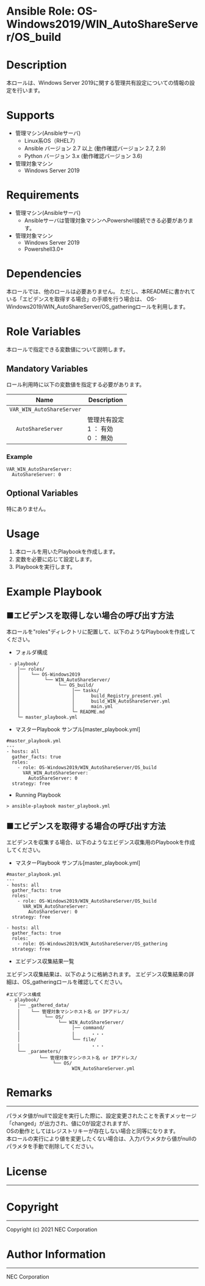 Ansible Role: OS-Windows2019/WIN_AutoShareServer/OS_build
=======================================================
# Description
本ロールは、Windows Server 2019に関する管理共有設定についての情報の設定を行います。

# Supports
- 管理マシン(Ansibleサーバ)
  * Linux系OS（RHEL7）
  * Ansible バージョン 2.7 以上 (動作確認バージョン 2.7, 2.9)
  * Python バージョン 3.x  (動作確認バージョン 3.6)
- 管理対象マシン
  * Windows Server 2019

# Requirements
- 管理マシン(Ansibleサーバ)
  * Ansibleサーバは管理対象マシンへPowershell接続できる必要があります。
- 管理対象マシン
  * Windows Server 2019
  * Powershell3.0+

# Dependencies

本ロールでは、他のロールは必要ありません。
ただし、本READMEに書かれている「エビデンスを取得する場合」の手順を行う場合は、
OS-Windows2019/WIN_AutoShareServer/OS_gatheringロールを利用します。

# Role Variables

本ロールで指定できる変数値について説明します。

## Mandatory Variables

ロール利用時に以下の変数値を指定する必要があります。

| Name | Description | 
| ---- | ----------- | 
| `VAR_WIN_AutoShareServer` |     | 
| &nbsp;&nbsp;&nbsp;&nbsp;`AutoShareServer` | 管理共有設定<br>1 ： 有効<br>0 ： 無効 | 

### Example
~~~
VAR_WIN_AutoShareServer:
  AutoShareServer: 0
~~~


## Optional Variables

特にありません。

# Usage

1. 本ロールを用いたPlaybookを作成します。
2. 変数を必要に応じて設定します。
3. Playbookを実行します。

# Example Playbook

## ■エビデンスを取得しない場合の呼び出す方法

本ロールを"roles"ディレクトリに配置して、以下のようなPlaybookを作成してください。

- フォルダ構成

~~~
 - playbook/
    │── roles/
    │    └── OS-Windows2019
    │         └── WIN_AutoShareServer/
    │              └── OS_build/
    │                   │── tasks/
    │                   │      build_Registry_present.yml
    │                   │      build_WIN_AutoShareServer.yml
    │                   │      main.yml
    │                   └─ README.md
    └─ master_playbook.yml
~~~

- マスターPlaybook サンプル[master_playbook.yml]

~~~
#master_playbook.yml
---
- hosts: all
  gather_facts: true
  roles:
    - role: OS-Windows2019/WIN_AutoShareServer/OS_build
      VAR_WIN_AutoShareServer:
        AutoShareServer: 0
  strategy: free
~~~

- Running Playbook

~~~
> ansible-playbook master_playbook.yml
~~~

## ■エビデンスを取得する場合の呼び出す方法

エビデンスを収集する場合、以下のようなエビデンス収集用のPlaybookを作成してください。  

- マスターPlaybook サンプル[master_playbook.yml]

~~~
#master_playbook.yml
---
- hosts: all
  gather_facts: true
  roles:
    - role: OS-Windows2019/WIN_AutoShareServer/OS_build
      VAR_WIN_AutoShareServer:
        AutoShareServer: 0
  strategy: free

- hosts: all
  gather_facts: true
  roles:
    - role: OS-Windows2019/WIN_AutoShareServer/OS_gathering
  strategy: free
~~~

- エビデンス収集結果一覧

エビデンス収集結果は、以下のように格納されます。
エビデンス収集結果の詳細は、OS_gatheringロールを確認してください。

~~~
#エビデンス構成
 - playbook/
    │── _gathered_data/
    │    └── 管理対象マシンホスト名 or IPアドレス/
    │         └── OS/
    │              └── WIN_AutoShareServer/
    │                   │── command/
    │                   │      ・・・
    │                   └── file/
    │                          ・・・
    └── _parameters/
            └── 管理対象マシンホスト名 or IPアドレス/
                 └── OS/
                        WIN_AutoShareServer.yml
~~~

# Remarks
-------
パラメタ値がnullで設定を実行した際に、設定変更されたことを表すメッセージ「changed」が出力され、値に0が設定されますが、<br>
OSの動作としてはレジストリキーが存在しない場合と同等になります。<br>
本ロールの実行により値を変更したくない場合は、入力パラメタから値がnullのパラメタを手動で削除してください。

# License
-------

# Copyright
---------
Copyright (c) 2021 NEC Corporation

# Author Information
------------------
NEC Corporation
